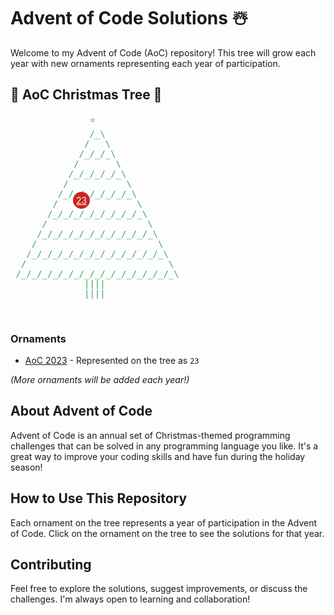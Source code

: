 # Advent of Code Solutions ☃️

Welcome to my Advent of Code (AoC) repository! This tree will grow each year with new ornaments representing each year of participation.

## 🎄 AoC Christmas Tree 🎄

<pre style="color: #34a65f">
               ⭐️
               /_\
              /   \
             /_/_/_\
            /       \
           /_/_/_/_/_\
          /           \
         /_/_/_/_/_/_/_\
        /               \
       /_/_/_/_/_/_/_/_/_\
      /                   \
     /_/_/_/_/_/_/_/_/_/_/_\
    /                       \
   /_/_/_/_/_/_/_/_/_/_/_/_/_\
  /                           \
 /_/_/_/_/_/_/_/_/_/_/_/_/_/_/_\
              ||||
              ||||
</pre>

<a href="link-to-aoc23-repo" title="AoC 2023" style="position:relative; top:-180px; left:100px; color:white; background-color:#cc231e; border-radius:50%; padding:5px">23</a>

### Ornaments

- [AoC 2023](link-to-aoc23-repo) - Represented on the tree as `23`

*(More ornaments will be added each year!)*

## About Advent of Code

Advent of Code is an annual set of Christmas-themed programming challenges that can be solved in any programming language you like. It's a great way to improve your coding skills and have fun during the holiday season!

## How to Use This Repository

Each ornament on the tree represents a year of participation in the Advent of Code. Click on the ornament on the tree to see the solutions for that year.

## Contributing

Feel free to explore the solutions, suggest improvements, or discuss the challenges. I'm always open to learning and collaboration!
